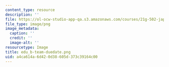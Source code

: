 ```yaml
---
content_type: resource
description: ''
file: https://ol-ocw-studio-app-qa.s3.amazonaws.com/courses/21g-502-japanese-ii-spring-2020/a4ca614a6d420d38605d373c39164c00_edu_b-team-duedate.png
file_type: image/png
image_metadata:
  caption: ''
  credit: ''
  image-alt: ''
resourcetype: Image
title: edu_b-team-duedate.png
uid: a4ca614a-6d42-0d38-605d-373c39164c00
---
```

